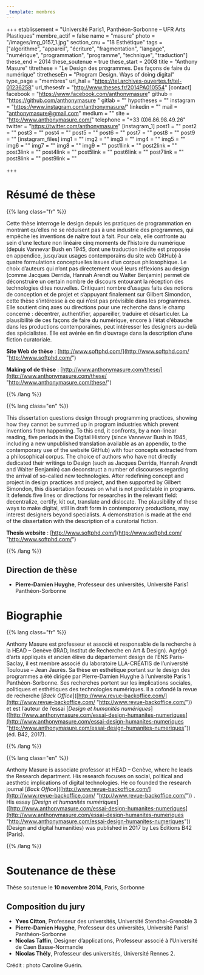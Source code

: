 ```yaml
---
_template: membres
---
```


+++
etablissement = "Université Paris1, Panthéon-Sorbonne  – UFR Arts Plastiques"
membre_actif = false
name = "masure"
photo = "/images/img_0157_1.jpg"
section_cnu = "18 Esthétique"
tags = ["algorithme", "appareil", "écriture", "fragmentation", "langage", "numérique", "programmation", "programme", "technique", "traduction"]
these_end = 2014
these_soutenue = true
these_start = 2008
title = "Anthony Masure"
titrethese = "Le Design des programmes. Des façons de faire du numérique"
titretheseEn = "Program Design. Ways of doing digital"
type_page = "membres"
url_hal = "https://tel.archives-ouvertes.fr/tel-01236258"
url_thesesfr = "http://www.theses.fr/2014PA010554"
[contact]
facebook = "https://www.facebook.com/anthonymasure"
github = "https://github.com/anthonymasure "
gitlab = ""
hypotheses = ""
instagram = "https://www.instagram.com/anthonymasure/"
linkedin = ""
mail = "anthonymasure@gmail.com"
medium = ""
site = "http://www.anthonymasure.com/"
telephone = "+33 (0)6.86.98.49.26"
twitter = "https://twitter.com/anthonymasure"
[instagram_1]
post1 = ""
post2 = ""
post3 = ""
post4 = ""
post5 = ""
post6 = ""
post7 = ""
post8 = ""
post9 = ""
[instagram_files]
img1 = ""
img2 = ""
img3 = ""
img4 = ""
img5 = ""
img6 = ""
img7 = ""
img8 = ""
img9 = ""
post1link = ""
post2link = ""
post3link = ""
post4link = ""
post5link = ""
post6link = ""
post7link = ""
post8link = ""
post9link = ""

+++
<!-- Supprimer les parties non remplies (supprimer les blocks de lang s'il n'y a pas deux langues). Tu es libre d'ajouter ce que tu veux à cette partie -->

# Résumé de thèse

{{% lang class="fr" %}}

Cette thèse interroge le design depuis les pratiques de programmation en montrant qu’elles ne se réduisent pas à une industrie des programmes, qui empêche les inventions de naître tout à fait. Pour cela, elle confronte au sein d’une lecture non linéaire cinq moments de l’histoire du numérique (depuis Vannevar Bush en 1945, dont une traduction inédite est proposée en appendice, jusqu’aux usages contemporains du site web GitHub) à quatre formulations conceptuelles issues d’un corpus philosophique. Le choix d’auteurs qui n’ont pas directement voué leurs réflexions au design (comme Jacques Derrida, Hannah Arendt ou Walter Benjamin) permet de déconstruire un certain nombre de discours entourant la réception des technologies dites nouvelles. Critiquant nombre d’usages faits des notions de conception et de projet et s’appuyant finalement sur Gilbert Simondon, cette thèse s’intéresse à ce qui n’est pas prévisible dans les programmes. Elle soutient cinq axes ou directions pour une recherche dans le champ concerné : décentrer, authentifier, appareiller, traduire et désarticuler. La plausibilité de ces façons de faire du numérique, encore à l’état d’ébauche dans les productions contemporaines, peut intéresser les designers au-delà des spécialistes. Elle est avérée en fin d’ouvrage dans la description d’une fiction curatoriale.

**Site Web de thèse** : [http://www.softphd.com/](http://www.softphd.com/ "http://www.softphd.com/")

**Making of de thèse** : [http://www.anthonymasure.com/these/](http://www.anthonymasure.com/these/ "http://www.anthonymasure.com/these/")

{{% /lang %}}

{{% lang class="en" %}}

This dissertation questions design through programming practices, showing how they cannot be summed up in program industries which prevent inventions from happening. To this end, it confronts, by a non-linear reading, five periods in the Digital History (since Vannevar Bush in 1945, including a new unpublished translation available as an appendix, to the contemporary use of the website GitHub) with four concepts extracted from a philosophical corpus. The choice of authors who have not directly dedicated their writings to Design (such as Jacques Derrida, Hannah Arendt and Walter Benjamin) can deconstruct a number of discourses regarding the arrival of so-called new technologies. After redefining concept and project in design practices and project, and then supported by Gilbert Simondon, this dissertation focuses on what is not predictable in programs. It defends five lines or directions for researches in the relevant field: decentralize, certify, kit out, translate and dislocate. The plausibility of these ways to make digital, still in draft form in contemporary productions, may interest designers beyond specialists. A demonstration is made at the end of the dissertation with the description of a curatorial fiction.

**Thesis website** : [http://www.softphd.com/](http://www.softphd.com/ "http://www.softphd.com/")

{{% /lang %}}

## Direction de thèse

* **Pierre-Damien Huyghe**, Professeur des universités, Université Paris1 Panthéon-Sorbonne

# Biographie

{{% lang class="fr" %}}

Anthony Masure est professeur et associé et responsable de la recherche à la HEAD – Genève (IRAD, Institut de Recherche en Art & Design). Agrégé d’arts appliqués et ancien élève du département design de l’ENS Paris-Saclay, il est membre associé du laboratoire LLA-CRÉATIS de l’université Toulouse – Jean Jaurès. Sa thèse en esthétique portant sur le design des programmes a été dirigée par Pierre-Damien Huyghe à l’université Paris 1 Panthéon-Sorbonne. Ses recherches portent sur les implications sociales, politiques et esthétiques des technologies numériques. Il a cofondé la revue de recherche \[_Back Office_\]([http://www.revue-backoffice.com/](http://www.revue-backoffice.com/ "http://www.revue-backoffice.com/")) et est l’auteur de l’essai \[_Design et humanités numériques_\]([http://www.anthonymasure.com/essai-design-humanites-numeriques](http://www.anthonymasure.com/essai-design-humanites-numeriques "http://www.anthonymasure.com/essai-design-humanites-numeriques")) (éd. B42, 2017).

{{% /lang %}}

{{% lang class="en" %}}

Anthony Masure is associate professor at HEAD – Genève, where he leads the Research department. His research focuses on social, political and aesthetic implications of digital technologies. He co founded the research journal  \[_Back Office_\]([http://www.revue-backoffice.com/](http://www.revue-backoffice.com/ "http://www.revue-backoffice.com/")) . His essay \[_Design et humanités numériques_\]([http://www.anthonymasure.com/essai-design-humanites-numeriques](http://www.anthonymasure.com/essai-design-humanites-numeriques "http://www.anthonymasure.com/essai-design-humanites-numeriques")) (Design and digital humanities) was published in 2017 by Les Éditions B42 (Paris).

{{% /lang %}}

# Soutenance de thèse

Thèse soutenue le **10 novembre 2014**, Paris, Sorbonne

## Composition du jury

* **Yves Citton**, Professeur des universités, Université Stendhal-Grenoble 3
* **Pierre-Damien Huyghe**, Professeur des universités, Université Paris1 Panthéon-Sorbonne
* **Nicolas Taffin**, Designer d’applications, Professeur associé à l’Université de Caen Basse-Normandie
* **Nicolas Thély**, Professeur des universités, Université Rennes 2.

Crédit : photo Caroline Guérin.
